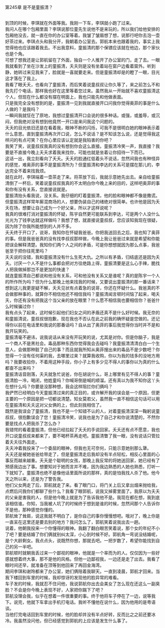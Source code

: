 第245章 是不是童振清？
<br />到顶的时候，李琪就在外面等我。我刚一下车，李琪就小跑了过来。<br />我问人在哪个包厢里面？李琪说那位童先生说他不是来玩的，所以我们给他安排的包厢他没去，就一直在你的办公室等着。我皱了皱眉想了想，说那行吧你去泡一壶好茶过来。李琪点头和我分开，我朝着办公室去。郭航本来也跟着我的，事实上我觉得他也应该跟着我去。不出我意料，童振清的那个保镖应该就在他边，那个家伙也是个角。<br />可想了想我还是让郭航留在了外面，独自一个人推开了办公室的门，走了去。一眼我就看到了坐在沙发上的童振清，夭夭则是没有坐着站在窗户边看着窗外。听到静，她转过来见我来了，脸就是一喜就要走来。但是童振清却是的瞪了一眼，目光这才落在了我上。<br />我看了眼夭夭，也看向了童振清，而后笑着说童叔叔让你久等了，来之前怎么不和我先打个电话，那样我也好在这里等着您过来。虽然我从一开始就不喜欢童振清这个人，但现在什么都没有摆在明面上，我也只能先和他做表面。<br />只是我完全没有想到的是，童振清一见到我就直接开口问我你觉得奥菲的事是什么人做的？是我吗？<br />一瞬间我就怔在了原地，我想过童振清开口会说的很多种话。或强，或羞辱，或沉闷，但我绝对没有想到他竟然一开口是来问我这个问题的。<br />夭夭的目光依旧还是在看着我，眼神不断的闪烁，可我不是很明白她的眼神表示着什么意思。直到童振清再次开口说，怎么不说话？是不知该怎么说，还是觉得我这样问的有点可笑？在你心里应该认定就是我陷害的你吧？<br />我笑了笑，说童叔叔我真的没有想到你会这么直接。童振清冷笑一声，我直接？我要是不直接今晚上夭夭求着我来找你，可能也就是坐着让你招待一下而已。<br />这话一出，我立刻看向了夭夭。夭夭的脸通红低着头不说话，忽然间我也有种怪异的感觉，难奥菲的事不是童振清所为？但童振清和李达的关系可是摆在那儿的，李达完全不着来找我烦。<br />就在此时，李琪端着一壶茶走了来。将茶放下后，我就示意她先出去。亲自给童振清倒了一杯后，笑着说童叔叔我真的不太明白你今晚上来的目的，这样吧奥菲的事和你有没有关系，您直接说就是。<br />童振清抬头看我说，没关系。我仔细的盯着童振清，他的脸和眼神都不像是撒谎。但童振清这样常年厮混商场的人，想要伪装自己的绪绝对很简单。也许他是因为夭夭在场，想要让自己成为一个好父亲，所以才这样说呢？<br />我真的很难打消对童振清的怀疑，陈宇自然更可能联系到李达，可是两个人没什么光光为了钱李达就这样做吗？我想了想，就直接说童叔叔，您应该知我现在很疑，因为除了你我所能想到的人并不多。<br />夭夭终于开口了，说哥，我知你在怀疑我爸爸。你把我送回去之后，我也知了奥菲的事。但是我爸爸真的没有找李叔叔那样做，今晚上我让爸爸过来就是希望和你能把误会解释清楚。我知你们两个人之间的矛盾，可是你想想就因为那么点事，我爸爸至于把你往死里吗？<br />夭夭说的没错，我和童振清没有什么生死大仇。之所以有矛盾，归结底还是因为夭夭。讨厌一个人不是什么事都会把对方往绝路上得，童振清要是这么心手辣，脆找人把我做掉那岂不是更加的快速？<br />就连童振清自己都说和他没有关系，可和他没有关系又是谁呢？真的是陈宇一个人的所作所为吗？但为什么那晚上他来找我的时候，又要说出童振清的那一番话来？<br />想到这儿我更是疑不解，夭夭见状有点着急的说哥，你还在怀疑什么。我爸真的不会做那种事的，就算你不相信他还不相信我吗？童振清闻言顿时间恼了起来，喝夭夭，你还有没有把我这个当父亲的放在眼里？什么愿不相信我也要相信你？爸爸什么时候骗过你！<br />我有点头了起来，这时候引起他们妇女之间的矛盾还真不是什么好时候。我无奈的和童振清说，童叔叔很抱歉，现在我也不否认在此之前我的确怀疑是您做的。还记得你以前在电话里和我说的那番话吗？自从出了奥菲的事后我觉得你当时并不是和我开玩笑的。<br />童振清毫不避讳，说我说话从来没有开玩笑的说，尤其是对你。但是你脑子，我是一个商人不是黑社会。毒品那种东西你觉得我会去碰吗？我童振清清清白白一个生意人，会做那种脏了自己的事？而且就我所知从奥菲搜出来的毒品不是少数吧？你觉得一个没有任何渠的我，去哪里过来？就算我收购，你以为我的钱多的没地方用吗？我要收拾你，不着用这种手段，你小子上有多少见不得人的事你以为真的什么都查不出来吗？<br />童振清话音刚落，夭夭就急忙说爸，你在胡说什么，哥上哪里有见不得人的事？童振清脸一冷，喝闭，他姓童吗？你喊哥倒是喊的顺溜。还有真以为我不知你这丫头在想什么吗？你要是没那种想，我会这样阻拦你们俩吗？<br />我俨然已经明白今天童振清过来的真正目的，或许解开我的误会是一个原因，但更主要的一个原因是把一切都说清楚。知女莫若父，虽然我一直不相信这句话可以用在童振清和夭夭这对父女俩的上，但此刻我相信了。<br />既然是我误会了童振清，我也不是一个知错不认的人，对着童振清深深一鞠躬说童叔叔，很抱歉误会了您！童振清冷笑，说我也是为了自己才和你说清楚的，不然你要是找点人把我杀了怎么办？<br />我错愕的看着童振清，但他已经拉起了夭夭的手说回家。夭夭还有点不愿意，我也开口说童叔叔来都来了，要不喝杯茶再走吧。童振清瞥了我一眼，没有说话只管拉着夭夭往外面走。<br />夭夭冲着我投来了一个委屈的眼神，但我也无可奈何，只能示意她别那么犟。<br />夭夭还是被她爸爸给带走了，但是童振清走后我却没有半点轻松，相反心里面的心事反而越来越重。夭夭是个聪明的女孩，那晚上我反常的将她送回家，她已经有了预感我边出了事。想要知对于她而言并不难，因为我边熟悉的人她也熟悉，打听一下就知了。童振清也绝不是像他话里面所说的那样，真的是怕我找人杀了他。他今天之所以来，还是为了警告我。<br />他们父女两走了后，郭航就走了来。看了眼门口，将门关上后又拿出烟来抛给我，点燃后问我你们都聊了些什么？我看了眼郭航，说我又掉雾里面了。我原以为夭夭的父亲是害我的人，但是他今晚上就是为了告诉我他不是。我现在都在想，我到底该相信谁。你知，当我被人坑了的时候终于想到是谁的时候，忽然间那个人告诉你不是他，那种感觉你懂的。<br />郭航耸了耸肩，说这我就不明白了，是你自己的事你慢慢想吧。哦对了，晚上你是一直呆在这里还是要去别的地方？我问怎么了，郭航笑着说我出去一趟。<br />说着，他朝我投来一个你懂得的眼神。我翻了翻白眼苦笑着说，那个女的年纪不小了吧？要是结婚了你们俩就别纠太深，小心到时候不好。郭航角一弯说没结婚呢，是个大龄剩女。我点点头，说既然你想，那就去吧。一把岁数了，希望你能找到自己的另一半吧。<br />郭航顿时就朝我丢过来一个鄙视的眼神，他就是一个率而为的人。仅仅因为一些好感就想着终大事，那不是他的风格。但他一边鄙视我，一边还是走了出去。我看了眼时间还早，就准备在顶等到他回来了再回金海湾。<br />期间李琪和谢玲都来了办公室，她们俩陪着我聊天。一直到凌晨，郭航才回来。当我下楼回到车里的时候，我却惊讶的发现他的脸异常的难看。<br />车子发的时候，我就忍不住问他，我说郭航你出去会美女了怎么现在还这么一副臭脸？不会是你今晚上表现不好，人家把你踹下了吧？<br />郭航没理会我，似乎在想着一件很重要的事。终于他将车子停在了一边，说等我下。说完，他就下车拿出手机打电话。我听不懂他在说什么，因为他用的是粤语谈。<br />当他打完电话回到车里的时候，他的脸却并没有半点好转，反而比之之前还要冰冷。我虽然没问他，但已经感觉到郭航的上应该是发生什么事了。